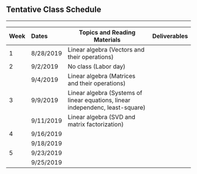 ## Tentative Class Schedule
---

| Week |    Dates   |    Topics and Reading Materials                |    Deliverables    |
|------|:-----------|------------------------------------------------|--------------------|
| 1    | 8/28/2019  | Linear algebra (Vectors and their operations)  |                    |
| 2    | 9/2/2019   |     No class (Labor day)                       |                    | 
|      | 9/4/2019   | Linear algebra (Matrices and their operations) |                    |
| 3    | 9/9/2019   | Linear algebra (Systems of linear equations, linear independenc, least-square)   |  |
|      | 9/11/2019  | Linear algebra (SVD and matrix factorization)  |                    | 
| 4    | 9/16/2019  | | |
|      | 9/18/2019  | | | 
| 5    | 9/23/2019  | | |
|      | 9/25/2019  | | |
